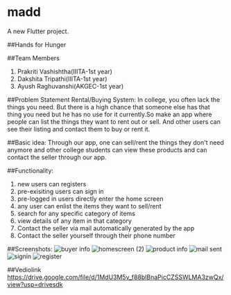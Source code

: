 # madd

A new Flutter project.

##Hands for Hunger

##Team Members
1) Prakriti Vashishtha(IIITA-1st year)
2) Dakshita Tripathi(IIITA-1st year)
3) Ayush Raghuvanshi(AKGEC-1st year)

##Problem Statement
Rental/Buying System: In college, you often lack the things you need. But there is a high chance that someone else has that thing you need but he has no use for it currently.So make an app where people can list the things they want to rent out or sell. And other users can see their listing and contact them to buy or rent it. 

##Basic idea:
Through our app, one can sell/rent the things they don't need anymore and other college students can view these products and can contact the seller through our app.

##Functionality:
1) new users can registers
2) pre-exisiting users can sign in
3) pre-logged in users directly enter the home screen
4) any user can enlist the items  they want to sell/rent
5) search for any specific category of items
6) view details of any item in that category
7) Contact the seller via mail automatically generated by the app
8) Contact the seller yourself through their phone number

##Screenshots:
![buyer info](https://user-images.githubusercontent.com/97447737/162375488-64107bd5-57d1-4645-ac40-4401bf002155.jpeg)
![homescreen (2)](https://user-images.githubusercontent.com/97447737/162375466-416acf38-b180-406a-ae53-5f3ff975244f.jpeg)
![product info](https://user-images.githubusercontent.com/97447737/162375467-f4677f8e-64a1-4779-b920-1df960f5566d.jpeg)
![mail sent](https://user-images.githubusercontent.com/97447737/162375471-87203622-ef90-4856-9583-bf15833bb252.jpeg)
![signin](https://user-images.githubusercontent.com/97447737/162376293-b0fae257-9ba2-4668-bef6-e36840339904.jpeg)
![register](https://user-images.githubusercontent.com/97447737/162376369-6ac861cf-1476-4ddb-8cb3-d55a721b3115.jpeg)

##Vediolink
https://drive.google.com/file/d/1MdU3M5v_f88blBnaPicCZSSWLMA3zwQx/view?usp=drivesdk
